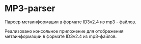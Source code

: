 # MP3-parser

Парсер метаинформации в формате ID3v2.4 из mp3 - файлов.

Реализовано консольное приложение для отображения метаинформации в формате ID3v2.4 из mp3-файлов.
